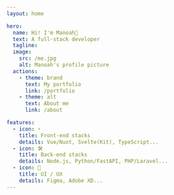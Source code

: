 ```yaml
---
layout: home

hero:
  name: Hi! I'm Manoah👋
  text: A full-stack developer
  tagline:
  image:
    src: /me.jpg
    alt: Manoah's profile picture
  actions:
    - theme: brand
      text: My portfolio
      link: /portfolio
    - theme: alt
      text: About me
      link: /about

features:
  - icon: ⚡️
    title: Front-end stacks
    details: Vue/Nuxt, Svelte(Kit), TypeScript...
  - icon: 🛠️
    title: Back-end stacks
    details: Node.js, Python/FastAPI, PHP/Laravel...
  - icon: 🎨
    title: UI / UX
    details: Figma, Adobe XD...
---
```

